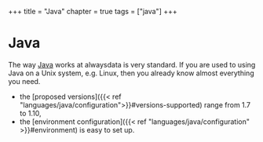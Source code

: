 +++
title = "Java"
chapter = true
tags = ["java"]
+++

# Java

The way [Java](https://www.java.com/fr/) works at alwaysdata is very standard. If you are used to using Java on a Unix system, e.g. Linux, then you already know almost everything you need.

- the [proposed versions]({{< ref "languages/java/configuration">}}#versions-supported) range from 1.7 to 1.10,
- the [environment configuration]({{< ref "languages/java/configuration" >}}#environment) is easy to set up.

